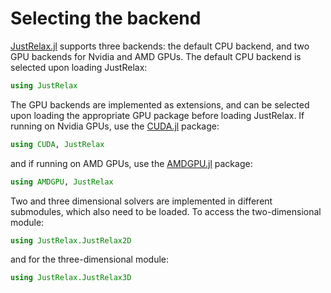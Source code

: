 # Selecting the backend

[JustRelax.jl](https://github.com/PTsolvers/JustRelax.jl) supports three backends: the default CPU backend, and two GPU backends for Nvidia and AMD GPUs. The default CPU backend is selected upon loading JustRelax:

```julia
using JustRelax
```

The GPU backends are implemented as extensions, and can be selected upon loading the appropriate GPU package before loading JustRelax. If running on Nvidia GPUs, use the [CUDA.jl](https://github.com/JuliaGPU/CUDA.jl) package:
```julia
using CUDA, JustRelax
```
and if running on AMD GPUs, use the [AMDGPU.jl](https://github.com/JuliaGPU/AMDGPU.jl) package:
```julia
using AMDGPU, JustRelax
```

Two and three dimensional solvers are implemented in different submodules, which also need to be loaded. To access the two-dimensional module:
```julia
using JustRelax.JustRelax2D
```
and for the three-dimensional module:
```julia
using JustRelax.JustRelax3D
```
